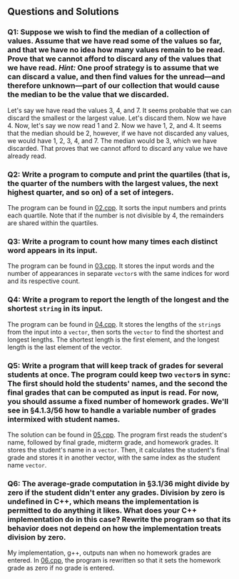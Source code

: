 ## Questions and Solutions

### Q1: Suppose we wish to find the median of a collection of values. Assume that we have read some of the values so far, and that we have no idea how many values remain to be read. Prove that we cannot afford to discard any of the values that we have read. *Hint:* One proof strategy is to assume that we can discard a value, and then find values for the unread—and therefore unknown—part of our collection that would cause the median to be the value that we discarded.
Let's say we have read the values 3, 4, and 7. It seems probable that we can discard the smallest or the largest value. Let's discard them. Now we have 4. Now, let's say we now read 1 and 2. Now we have 1, 2, and 4. It seems that the median should be 2, however, if we have not discarded any values, we would have 1, 2, 3, 4, and 7. The median would be 3, which we have discarded. That proves that we cannot afford to discard any value we have already read.

### Q2: Write a program to compute and print the quartiles (that is, the quarter of the numbers with the largest values, the next highest quarter, and so on) of a set of integers.
The program can be found in [02.cpp](./02.cpp). It sorts the input numbers and prints each quartile. Note that if the number is not divisible by 4, the remainders are shared within the quartiles.

### Q3: Write a program to count how many times each distinct word appears in its input.
The program can be found in [03.cpp](./03.cpp). It stores the input words and the number of appearances in separate `vector`s with the same indices for word and its respective count.

### Q4: Write a program to report the length of the longest and the shortest `string` in its input.
The program can be found in [04.cpp](./04.cpp). It stores the lengths of the `string`s from the input into a `vector`, then sorts the `vector` to find the shortest and longest lengths. The shortest length is the first element, and the longest length is the last element of the vector.

### Q5: Write a program that will keep track of grades for several students at once. The program could keep two `vector`s in sync: The first should hold the students' names, and the second the final grades that can be computed as input is read. For now, you should assume a fixed number of homework grades. We'll see in §4.1.3/56 how to handle a variable number of grades intermixed with student names.
The solution can be found in [05.cpp](./05.cpp). The program first reads the student's name, followed by final grade, midterm grade, and homework grades. It stores the student's name in a `vector`. Then, it calculates the student's final grade and stores it in another vector, with the same index as the student name `vector`.

### Q6: The average-grade computation in §3.1/36 might divide by zero if the student didn't enter any grades. Division by zero is undefined in C++, which means the implementation is permitted to do anything it likes. What does your C++ implementation do in this case? Rewrite the program so that its behavior does not depend on how the implementation treats division by zero.
My implementation, g++, outputs nan when no homework grades are entered. In [06.cpp](./06.cpp), the program is rewritten so that it sets the homework grade as zero if no grade is entered.
